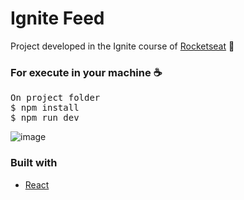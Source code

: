 # Ignite Feed
Project developed in the Ignite course of <a href="https://rocketseat.com.br/" >Rocketseat</a> 🚀

### For execute in your machine ☕
<pre>
On project folder
$ npm install
$ npm run dev
</pre>

![image](https://github.com/matheusbr1/ignite-timer/assets/28275815/1dd27522-22ba-4912-9cd4-6418fb003004)

### Built with
<ul>
  <li><a href="https://reactjs.org/">React</a></li>
<ul>
